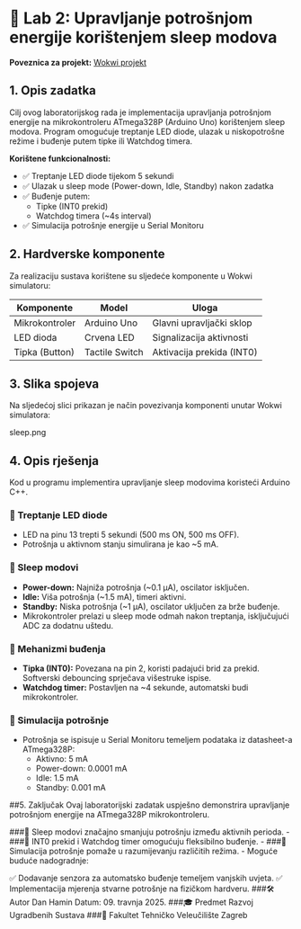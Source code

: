 # 📖 Lab 2: Upravljanje potrošnjom energije korištenjem sleep modova

**Poveznica za projekt:** [Wokwi projekt](https://wokwi.com/projects/427765641826069505)

## 1. Opis zadatka
Cilj ovog laboratorijskog rada je implementacija upravljanja potrošnjom energije na mikrokontroleru ATmega328P (Arduino Uno) korištenjem sleep modova. Program omogućuje treptanje LED diode, ulazak u niskopotrošne režime i buđenje putem tipke ili Watchdog timera.

**Korištene funkcionalnosti:**
- ✅ Treptanje LED diode tijekom 5 sekundi
- ✅ Ulazak u sleep mode (Power-down, Idle, Standby) nakon zadatka
- ✅ Buđenje putem:
  - Tipke (INT0 prekid)
  - Watchdog timera (~4s interval)
- ✅ Simulacija potrošnje energije u Serial Monitoru

## 2. Hardverske komponente
Za realizaciju sustava korištene su sljedeće komponente u Wokwi simulatoru:

| Komponente          | Model           | Uloga                     |
|---------------------|-----------------|---------------------------|
| Mikrokontroler      | Arduino Uno     | Glavni upravljački sklop  |
| LED dioda           | Crvena LED      | Signalizacija aktivnosti  |
| Tipka (Button)      | Tactile Switch  | Aktivacija prekida (INT0) |

## 3. Slika spojeva
Na sljedećoj slici prikazan je način povezivanja komponenti unutar Wokwi simulatora:

sleep.png 


## 4. Opis rješenja
Kod u programu implementira upravljanje sleep modovima koristeći Arduino C++.

### 📌 Treptanje LED diode
- LED na pinu 13 trepti 5 sekundi (500 ms ON, 500 ms OFF).
- Potrošnja u aktivnom stanju simulirana je kao ~5 mA.

### 📌 Sleep modovi
- **Power-down:** Najniža potrošnja (~0.1 µA), oscilator isključen.
- **Idle:** Viša potrošnja (~1.5 mA), timeri aktivni.
- **Standby:** Niska potrošnja (~1 µA), oscilator uključen za brže buđenje.
- Mikrokontroler prelazi u sleep mode odmah nakon treptanja, isključujući ADC za dodatnu uštedu.

### 📌 Mehanizmi buđenja
- **Tipka (INT0):** Povezana na pin 2, koristi padajući brid za prekid. Softverski debouncing sprječava višestruke ispise.
- **Watchdog timer:** Postavljen na ~4 sekunde, automatski budi mikrokontroler.

### 📌 Simulacija potrošnje
- Potrošnja se ispisuje u Serial Monitoru temeljem podataka iz datasheet-a ATmega328P:
  - Aktivno: 5 mA
  - Power-down: 0.0001 mA
  - Idle: 1.5 mA
  - Standby: 0.001 mA

##5. Zaključak
Ovaj laboratorijski zadatak uspješno demonstrira upravljanje potrošnjom energije na ATmega328P mikrokontroleru.

###🔹 Sleep modovi značajno smanjuju potrošnju između aktivnih perioda. -
###🔹 INT0 prekid i Watchdog timer omogućuju fleksibilno buđenje. -
###🔹 Simulacija potrošnje pomaže u razumijevanju različitih režima. -
Moguće buduće nadogradnje:

✅ Dodavanje senzora za automatsko buđenje temeljem vanjskih uvjeta.
✅ Implementacija mjerenja stvarne potrošnje na fizičkom hardveru.
###🛠 Autor
Dan Hamin
Datum: 09. travnja 2025.
###🎓 Predmet
Razvoj Ugradbenih Sustava
###🏫 Fakultet
Tehničko Veleučilište Zagreb
